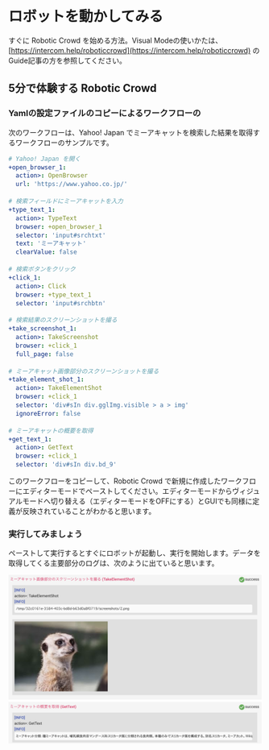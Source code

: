 # ロボットを動かしてみる

すぐに Robotic Crowd を始める方法。Visual Modeの使いかたは、[https://intercom.help/roboticcrowd](https://intercom.help/roboticcrowd) のGuide記事の方を参照してください。

## 5分で体験する Robotic Crowd

### Yamlの設定ファイルのコピーによるワークフローの

次のワークフローは、Yahoo! Japan でミーアキャットを検索した結果を取得するワークフローのサンプルです。

```yaml
# Yahoo! Japan を開く
+open_browser_1:
  action>: OpenBrowser
  url: 'https://www.yahoo.co.jp/'

# 検索フィールドにミーアキャットを入力
+type_text_1:
  action>: TypeText
  browser: +open_browser_1
  selector: 'input#srchtxt'
  text: 'ミーアキャット'
  clearValue: false

# 検索ボタンをクリック
+click_1:
  action>: Click
  browser: +type_text_1
  selector: 'input#srchbtn'

# 検索結果のスクリーンショットを撮る
+take_screenshot_1:
  action>: TakeScreenshot
  browser: +click_1
  full_page: false

# ミーアキャット画像部分のスクリーンショットを撮る
+take_element_shot_1:
  action>: TakeElementShot
  browser: +click_1
  selector: 'div#sIn div.gglImg.visible > a > img'
  ignoreError: false

# ミーアキャットの概要を取得
+get_text_1:
  action>: GetText
  browser: +click_1
  selector: 'div#sIn div.bd_9'
```

このワークフローをコピーして、Robotic Crowd で新規に作成したワークフローにエディターモードでペーストしてください。エディターモードからヴィジュアルモードへ切り替える（エディターモードをOFFにする）とGUIでも同様に定義が反映されていることがわかると思います。

### 実行してみましょう

ペーストして実行するとすぐにロボットが起動し、実行を開始します。データを取得してくる主要部分のログは、次のように出ていると思います。

![](../.gitbook/assets/sukurnshotto-2018-12-29-162157.png)



